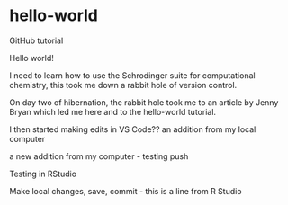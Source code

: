 # hello-world
GitHub tutorial

Hello world!

I need to learn how to use the Schrodinger suite for computational chemistry, this took me down a rabbit hole of version control.

On day two of hibernation, the rabbit hole took me to an article by Jenny Bryan which led me here and to the hello-world tutorial.

I then started making edits in VS Code?? 
an addition from my local computer

a new addition from my computer - testing push

Testing in RStudio

Make local changes, save, commit - this is a line from R Studio

